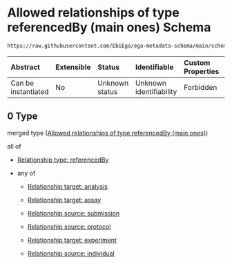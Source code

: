 # Allowed relationships of type referencedBy (main ones) Schema

```txt
https://raw.githubusercontent.com/EbiEga/ega-metadata-schema/main/schemas/EGA.sample.json#/properties/sampleRelationships/items/allOf/1/anyOf/0
```



| Abstract            | Extensible | Status         | Identifiable            | Custom Properties | Additional Properties | Access Restrictions | Defined In                                                                   |
| :------------------ | :--------- | :------------- | :---------------------- | :---------------- | :-------------------- | :------------------ | :--------------------------------------------------------------------------- |
| Can be instantiated | No         | Unknown status | Unknown identifiability | Forbidden         | Allowed               | none                | [EGA.sample.json\*](../../../schemas/EGA.sample.json "open original schema") |

## 0 Type

merged type ([Allowed relationships of type referencedBy (main ones)](ega-18-properties-sample-relationships-items-allof-relationship-constraints-for-a-sample-anyof-allowed-relationships-of-type-referencedby-main-ones.md))

all of

*   [Relationship type: referencedBy](ega-12-definitions-relationship-type-referencedby.md "check type definition")

*   any of

    *   [Relationship target: analysis](ega-12-definitions-relationship-target-analysis.md "check type definition")

    *   [Relationship target: assay](ega-12-definitions-relationship-target-assay.md "check type definition")

    *   [Relationship source: submission](ega-12-definitions-relationship-source-submission.md "check type definition")

    *   [Relationship source: protocol](ega-12-definitions-relationship-source-protocol.md "check type definition")

    *   [Relationship target: experiment](ega-12-definitions-relationship-target-experiment.md "check type definition")

    *   [Relationship source: individual](ega-12-definitions-relationship-source-individual.md "check type definition")
